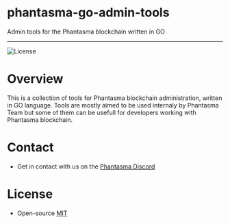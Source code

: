 # phantasma-go-admin-tools
Admin tools for the Phantasma blockchain written in GO

<hr />

![License](https://img.shields.io/github/license/phantasma-io/phantasma-go-.svg?style=popout)

# Overview

This is a collection of tools for Phantasma blockchain administration, written in GO language. Tools are mostly aimed to be used internaly by Phantasma Team but some of them can be usefull for developers working with Phantasma blockchain.

# Contact

- Get in contact with us on the [Phantasma Discord](https://discord.gg/JzSnmFZCcD)

# License

- Open-source [MIT](LICENSE.md)
